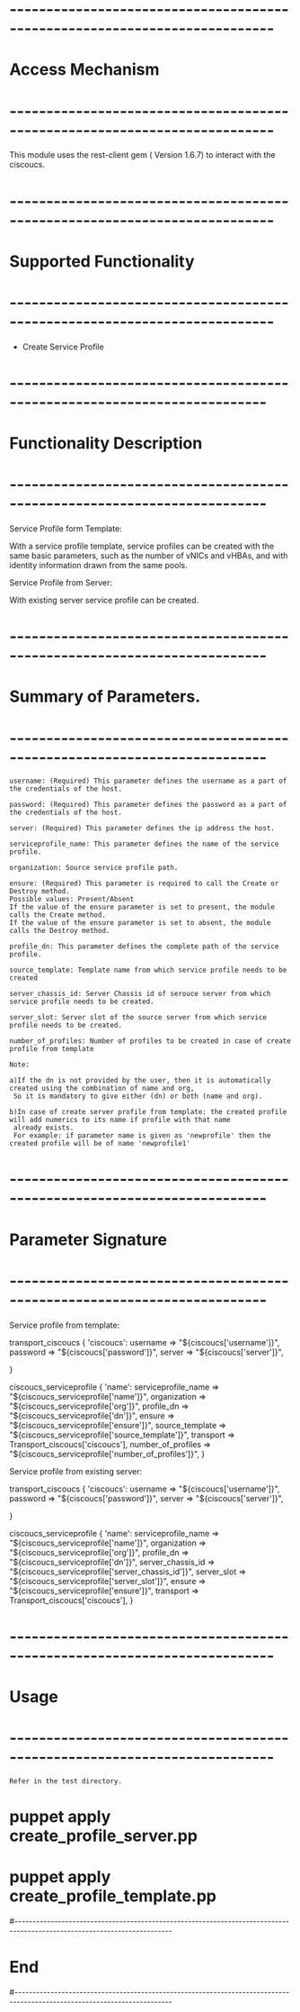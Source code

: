 # --------------------------------------------------------------------------
# Access Mechanism 
# --------------------------------------------------------------------------

This module uses the rest-client gem ( Version 1.6.7) to interact with the ciscoucs.

# --------------------------------------------------------------------------
#  Supported Functionality
# --------------------------------------------------------------------------
   - Create Service Profile

# -------------------------------------------------------------------------
# Functionality Description
# -------------------------------------------------------------------------

  Service Profile form Template:
  
  With a service profile template, service profiles can be created with the same basic parameters, such as the number of vNICs and vHBAs, and with identity information drawn from the same pools. 
  
  
  Service Profile from Server: 
  
  With existing server service profile can be created.
   

# -------------------------------------------------------------------------
# Summary of Parameters.
# -------------------------------------------------------------------------


    username: (Required) This parameter defines the username as a part of the credentials of the host.            
    
    password: (Required) This parameter defines the password as a part of the credentials of the host.  
	
    server: (Required) This parameter defines the ip address the host.   
	
    serviceprofile_name: This parameter defines the name of the service profile.
    
    organization: Source service profile path.
    
    ensure: (Required) This parameter is required to call the Create or Destroy method.
    Possible values: Present/Absent
    If the value of the ensure parameter is set to present, the module calls the Create method.
    If the value of the ensure parameter is set to absent, the module calls the Destroy method.
 
    profile_dn: This parameter defines the complete path of the service profile. 
    
    source_template: Template name from which service profile needs to be created
	
    server_chassis_id: Server Chassis id of serouce server from which service profile needs to be created.
  
    server_slot: Server slot of the source server from which service profile needs to be created.
    
    number_of_profiles: Number of profiles to be created in case of create profile from template
    
    Note:
    
    a)If the dn is not provided by the user, then it is automatically created using the combination of name and org, 
     So it is mandatory to give either (dn) or both (name and org).
     
    b)In case of create server profile from template: the created profile will add numerics to its name if profile with that name
     already exists.
     For example: if parameter name is given as 'newprofile' then the created profile will be of name 'newprofile1' 
            
# -------------------------------------------------------------------------
# Parameter Signature 
# -------------------------------------------------------------------------


Service profile from template:

transport_ciscoucs { 'ciscoucs':
  username => "${ciscoucs['username']}",
  password => "${ciscoucs['password']}",
  server   => "${ciscoucs['server']}",
 
}


ciscoucs_serviceprofile { 'name':
  serviceprofile_name   => "${ciscoucs_serviceprofile['name']}",
  organization          => "${ciscoucs_serviceprofile['org']}",
  profile_dn            => "${ciscoucs_serviceprofile['dn']}",
  ensure                => "${ciscoucs_serviceprofile['ensure']}",
  source_template       => "${ciscoucs_serviceprofile['source_template']}",
  transport             => Transport_ciscoucs['ciscoucs'],
  number_of_profiles    => "${ciscoucs_serviceprofile['number_of_profiles']}",
}


Service profile from existing server:

transport_ciscoucs { 'ciscoucs':
  username => "${ciscoucs['username']}",
  password => "${ciscoucs['password']}",
  server   => "${ciscoucs['server']}",
 
}

ciscoucs_serviceprofile { 'name':
  serviceprofile_name   => "${ciscoucs_serviceprofile['name']}",
  organization          => "${ciscoucs_serviceprofile['org']}",
  profile_dn            => "${ciscoucs_serviceprofile['dn']}",
  server_chassis_id     => "${ciscoucs_serviceprofile['server_chassis_id']}",
  server_slot           => "${ciscoucs_serviceprofile['server_slot']}",
  ensure                => "${ciscoucs_serviceprofile['ensure']}",
  transport             => Transport_ciscoucs['ciscoucs'],
}


# --------------------------------------------------------------------------
# Usage
# --------------------------------------------------------------------------
   
    Refer in the test directory.
   
   # puppet apply create_profile_server.pp
   # puppet apply create_profile_template.pp
   

#-------------------------------------------------------------------------------------------------------------------------
# End
#-------------------------------------------------------------------------------------------------------------------------   
